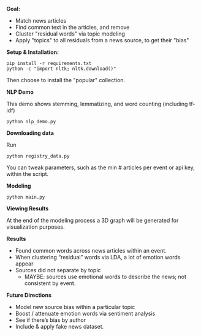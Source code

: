 **Goal:**

* Match news articles
* Find common text in the articles, and remove
* Cluster "residual words" via topic modeling
* Apply "topics" to all residuals from a news source, to get their "bias"


**Setup & Installation:**

```
pip install -r requirements.txt
python -c "import nltk; nltk.download()"
```

Then choose to install the "popular" collection.


**NLP Demo**

This demo shows stemming, lemmatizing, and word counting (including tf-idf)

```
python nlp_demo.py
```


**Downloading data**

Run

```
python registry_data.py
```

You can tweak parameters, such as the min # articles per event or api key, within the script.



**Modeling**


```
python main.py
```

**Viewing Results**  

At the end of the modeling process a 3D graph will be generated for visualization purposes.

**Results**
- Found common words across news articles within an event.
- When clustering “residual” words via LDA, a lot of emotion words appear
- Sources did not separate by topic
  - MAYBE: sources use emotional words to describe the news; not consistent by event.

**Future Directions**
- Model new source bias within a particular topic
- Boost / attenuate emotion words via sentiment analysis
- See if there’s bias by author
- Include & apply fake news dataset.
